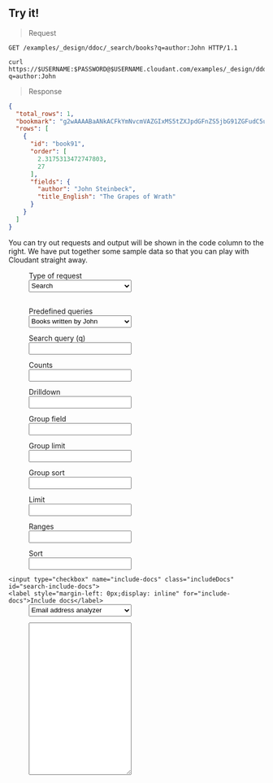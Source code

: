 <script type="text/javascript">
  $(document).ready(function() {
    var outputField = $("#output-marker").next();
    var httpRequestField = $("#request-http-marker").next();
    var curlRequestField = $("#request-curl-marker").next();
    var highlight = function(elem) {
      elem.each(function(i, block) {
        hljs.highlightBlock(block);
      });
    };
    var requestTypes = {
      analyzers: {
        queries: {
          'email-address': {query: '{\n  "analyzer": "email",\n  "text":"Jane\'s email address is jane.smith@example.com."\n}'},
          'english': {query: '{\n  "analyzer": "english",\n  "text":"Peter Piper picked a peck of pickled peppers. A peck of pickled peppers Peter Piper picked. If Peter Piper picked a peck of pickled peppers. Where’s the peck of pickled peppers Peter Piper picked?"\n}'},
          'german': {query: '{\n  "analyzer": "german",\n  "text":"Fischers Fritz fischt frische Fische, frische Fische fischt Fischers Fritz."\n}'},
          'default': 'email-address',
          'keyword': {query: '{\n  "analyzer":"keyword",\n  "text":"ablanks@renovations.com"\n}' },
          'standard': {query: '{\n  "analyzer":"standard",\n  "text":"ablanks@renovations.com"\n}' },
          'whitespace': {query: '{\n  "analyzer":"whitespace",\n  "text":"Jane\'s email address is jane.smith@example.com."\n}' }
        },
        form: $('form.analyzers'),
        queryInput: $('form.analyzers .query'),
        renderHttpRequest: function() {
          return 'POST /_search_analyze HTTP/1.1\nHost: examples.cloudant.com\nContent-Type: application/json\n\n' + this.queryInput.val();
        },
        renderCurlRequest: function() {
          return "curl 'https://examples.cloudant.com/_search_analyze' -H 'Content-Type: application/json' -X POST -d '" + this.queryInput.val() + "'";
        },
        submitForm: function(event) {
          var query = this.queryInput.val();
          jQuery.ajax({
            url: 'https://examples.cloudant.com/_search_analyze',
            type: 'POST',
            data: query,
            beforeSend: function(xhr) {
              xhr.setRequestHeader("Content-Type", "application/json");
              xhr.setRequestHeader("Authorization", "Basic " + btoa('thereencespedgetytolisir:c1IimpBSAC3b3A66N8LHKwKF'));
            },
            error: function(one, two) {},
            complete: displayResult
          });
          event.preventDefault();
        }
      },
      search: {
        queryInput: $('form.search #test-search-query'),
        countsInput: $('form.search #search-counts'),
        drilldownInput: $('form.search #search-drilldown'),
        groupFieldInput: $('form.search #search-group-field'),
        groupLimitInput: $('form.search #search-group-limit'),
        groupSortInput: $('form.search #search-group-sort'),
        includeDocsInput: $('form.search #search-include-docs'),
        limitInput: $('form.search #search-limit'),
        rangesInput: $('form.search #search-ranges'),
        sortInput: $('form.search #search-sort'),
        form: $('form.search'),
        queries: {
          'author-is-john': { query: 'author:John' },
          'sorting': { query: 'author:J*', sort: '"-year"' },
          'default': 'author-is-john',
          'drilldown': { query: 'year:[2000 TO 2010]', drilldown: '["author","J. K. Rowling"]' },
          'counts': { query: 'year:[2000 TO 2010]', counts: '["author"]', limit: 0 },
          'ranges': { query: 'author:J*', ranges: '{"year":{"21st century":"[2000 TO 2099]","20th century":"[1900 TO 1999]"}}', limit: 0 },
        },
        buildUrl: function() {
          var url = '/docs-examples/_design/ddoc/_search/books?q=' + this.queryInput.val();
          var counts = this.countsInput.val();
          if (counts != '') {
            url += '&counts=' + encodeURIComponent(counts);
          }
          var drilldown = this.drilldownInput.val();
          if (drilldown != '') {
            url += '&drilldown=' + encodeURIComponent(drilldown);
          }
          var groupField = this.groupFieldInput.val();
          if (groupField != '') {
            url += '&group_field=' + encodeURIComponent(groupField);
          }
          var groupLimit = this.groupLimitInput.val();
          if (groupLimit != '') {
            url += '&group_limit=' + encodeURIComponent(groupLimit);
          }
          var groupSort = this.groupSortInput.val();
          if (groupSort != '') {
            url += '&group_sort=' + encodeURIComponent(groupSort);
          }
          var limit = this.limitInput.val();
          if (limit != '') {
            url += '&limit=' + encodeURIComponent(limit);
          }
          var ranges = this.rangesInput.val();
          if (ranges != '') {
            url += '&ranges=' + encodeURIComponent(ranges);
          }
          var sort = this.sortInput.val();
          if (sort != '') {
            url += '&sort=' + encodeURIComponent(sort);
          }
          var includeDocs = this.includeDocsInput.is(':checked');
          if (includeDocs) {
            url += '&include_docs=' + encodeURIComponent(includeDocs);
          }
          return url;
        },
        renderHttpRequest: function() {
          return 'GET ' + this.buildUrl() + ' HTTP/1.1';
        },
        renderCurlRequest: function() {
          return 'curl "https://examples.cloudant.com' + this.buildUrl() + '"';
        },
        doAjaxRequest: function() {
        
        },
        submitForm: function(event) {
          var query = this.queryInput.val();
          var url = 'https://examples.cloudant.com' + this.buildUrl();
          jQuery.ajax({
            url: url,
            type: 'GET',
            beforeSend: function(xhr) {
              xhr.setRequestHeader("Authorization", "Basic " + btoa('thereencespedgetytolisir:c1IimpBSAC3b3A66N8LHKwKF'));
            },
            error: function(one, two) {},
            complete: displayResult
          });
          event.preventDefault();
        }
      },
      cq: {
        queryInput: $('form.cq .query'),
        form: $('form.cq'),
        queries: {
          'actor-is-zoe-saldana': {query: '{\n  "selector": {\n    "cast": {\n      "$in": ["Zoe Saldana"]\n    }\n  },\n  "limit": 10\n}'},
          'sorting': {query: '{\n  "selector": {\n    "year": {\n      "$gte": 2000,\n      "$lte": 2001\n    }\n  },\n  "limit": 10,\n  "sort": ["year"]\n}'},
          'pg2010': {query: '{\n  "selector": {\n    "year": 2010,\n    "rating": {\n      "$in": ["PG", "PG-13"]\n    }\n  }\n}'},
          'year2010ascending': { query: '{\n  "selector": {\n    "year": {\n      "$gt": 2010\n    }\n  },\n  "fields": ["_id", "_rev", "year", "title"],\n  "sort": [{"year": "asc"}],\n  "limit": 10,\n  "skip": 0\n}' },
          'simple': { query: '{\n  "selector": {\n    "director": "Lars von Trier"\n  }\n}' },
          'bond': { query: '{\n  "selector": {\n    "$text": "Bond"\n  }\n}' },
          'bond-title-cast': { query: '{\n  "selector": {\n    "$text": "Bond"\n  },\n  "fields": [\n    "title",\n    "cast"\n  ]\n}' },
          'trier2003': { query: '{\n  "selector": {\n    "director": "Lars von Trier",\n    "year": 2003\n  }\n}' },
          'imdb-rating-8': { query: '{\n  "selector": {\n    "imdb": {\n      "rating": 8\n    }\n  }\n}' },
          'after2010': { query: '{\n  "selector": {\n    "year": {\n      "$gt": 2010\n    }\n  }\n}' },
          '2010-by-title': { query: '{\n  "selector": {\n    "year": {\n      "$eq": 2001\n    }\n  },\n  "sort": [\n    "title:string"\n  ],\n  "fields": [\n    "title"\n  ]\n}' },
          'schwarzenegger': { query: '{\n  "selector": {\n    "$and": [\n      {\n        "$text": "Schwarzenegger"\n      },\n      {\n        "year": {\n          "$in": [1984, 1991]\n        }\n      }\n    ]\n  },\n  "fields": [\n    "year",\n    "title",\n    "cast"\n  ]\n}' },
          'default': 'actor-is-zoe-saldana'
        },
        renderHttpRequest: function() {
          return 'POST /query-movies-with-indexes/_find HTTP/1.1\nHost: examples.cloudant.com\n\n' + this.queryInput.val();
        },
        renderCurlRequest: function() {
          return "curl 'https://examples.cloudant.com/query-movies-with-indexes/_find' -X POST -d '" + this.queryInput.val() + "'";
        },
        submitForm: function(event){
          var query = this.queryInput.val();
          jQuery.ajax({
            url: 'https://examples.cloudant.com/query-movies-with-indexes/_find',
            type: 'POST',
            data: query,
            beforeSend: function(xhr) {
              xhr.setRequestHeader("Authorization", "Basic " + btoa('thereencespedgetytolisir:c1IimpBSAC3b3A66N8LHKwKF'));
            },
            error: function(one, two) {},
            complete: displayResult
          });
          event.preventDefault();
        }
    
      }
    };
    var saveFormState = function() {
      var requestType = requestTypeSelect.val();
      var predefinedQuery = $('form.' + requestType + ' .predefined').val();
      window.location.hash = '#requestType=' + requestType + '&predefinedQuery=' + predefinedQuery;
    };
    var displayResult = function(jqXHR, textStatus) {
      var result = JSON.stringify(jQuery.parseJSON(jqXHR.responseText), null, '    ');
      outputField.show();
      outputField.text(result);
      highlight(outputField);
    }
    
    for (var rt in requestTypes) {
      requestTypes[rt].form.submit(requestTypes[rt].submitForm);
    }
    
    var requestChanged = function(formName) {
      httpRequestField.text(requestTypes[formName].renderHttpRequest());
      highlight(httpRequestField);
      curlRequestField.text(requestTypes[formName].renderCurlRequest());
      highlight(curlRequestField);
      requestTypes[formName].submitForm({preventDefault:function(){}});
    }
    
    var requestTypeSelect = $('div.test-form-container select.request-type');
    var showSelectedType = function() {
      for (var requestType in requestTypes) {
        requestTypes[requestType].form.hide();
      }
      var type = requestTypeSelect.val();
      requestTypes[type].form.show();
    };
    requestTypeSelect.on("change", showSelectedType);
    requestTypeSelect.on("change", saveFormState);
    requestTypeSelect.on("change", function() {
      var rt = requestTypeSelect.val();
      var defaultQuery = requestTypes[rt].queries['default']
      initForm(rt, requestTypes[rt].queries[defaultQuery]);
      requestChanged(rt);
    });
    
    var initForm = function(formName, request) {
      $('form.' + formName + ' input[type=text]').val('');
      for (var field in request) {
        $('form.' + formName + ' .' + field).val(request[field]);
      }
    };
    var initPredefinedSelect = function(formName) {
      var predefinedSelect = $('form.' + formName + ' select.predefined');
      predefinedSelect.on('change', function() {
        var request = predefinedSelect.val();
        initForm(formName, requestTypes[formName].queries[request]);
        requestChanged(formName);
        saveFormState();
      });
    };
    for (var rt in requestTypes) {
      initPredefinedSelect(rt);
      initForm(rt, requestTypes[rt].queries['default']);
    }
    requestTypes.search.includeDocsInput.on('change', function() {requestChanged('search');});
    for (var rt in requestTypes) {
      var createFunc = function(rtp) { return function(){requestChanged(rtp)}}
      requestTypes[rt].form.on('keyup', $.debounce(createFunc(rt), 300));
    }
    //init form from query param values
    function getParameterByName(name) {
      name = name.replace(/[\[]/, "\\[").replace(/[\]]/, "\\]");
      var regex = new RegExp("[\\#&]" + name + "=([^&#]*)"), results = regex.exec(window.location.hash);
      return results === null ? "" : decodeURIComponent(results[1].replace(/\+/g, " "));
    }
    var requestType = getParameterByName('requestType');
    if (!requestType) { requestType = 'search'; }
    var predefinedQuery = getParameterByName('predefinedQuery');
    if (!predefinedQuery) { predefinedQuery = requestTypes[requestType].queries['default']; }
    requestTypeSelect.val(requestType);
    $('form.' + requestType + ' .predefined').val(predefinedQuery);
    showSelectedType();
    initForm(requestType, requestTypes[requestType].queries[predefinedQuery]);
    requestChanged(requestType);
    $("#lang-selector a").unbind("click");
    $("#lang-selector a").bind("click", function(event) {
      var language = $(this).data("language-name");
      activateLanguage(language);
      event.preventDefault();
    });
  
  });
</script>

## Try it!

> Request

<p id="request-http-marker"></p>

```http
GET /examples/_design/ddoc/_search/books?q=author:John HTTP/1.1
```

<p id="request-curl-marker"></p>

```shell
curl https://$USERNAME:$PASSWORD@$USERNAME.cloudant.com/examples/_design/ddoc/_search/books?q=author:John
```

> Response

<p id="output-marker"></p>

```json
{
  "total_rows": 1,
  "bookmark": "g2wAAAABaANkACFkYmNvcmVAZGIxMS5tZXJpdGFnZS5jbG91ZGFudC5uZXRsAAAAAm4EAAAAAIBuBAD___-_amgCRkACik3gAAAAYRtq",
  "rows": [
    {
      "id": "book91",
      "order": [
        2.3175313472747803,
        27
      ],
      "fields": {
        "author": "John Steinbeck",
        "title_English": "The Grapes of Wrath"
      }
    }
  ]
}
```

You can try out requests and output will be shown in the code column to the right. We have put together some sample data so that you can play with Cloudant straight away.

<div class="test-form-container">

  <label for="request-type">Type of request</label>
  <select name="request-type" class="request-type">
    <option selected="selected" value="search">Search</option>
    <option value="analyzers">Search analyzers</option>
    <option value="cq">Cloudant Query</option>
  </select>
  <br>
  <form action="#" class="search">
    <label for="predefined">Predefined queries</label>
    <select name="predefined" class="predefined">
      <option selected="selected" value="author-is-john">Books written by John</option>
      <option value="sorting">Sorting by year</option>
      <option value="ranges">Year ranges</option>
      <option value="counts">Count authors</option>
      <option value="drilldown">Drilldown</option>
    </select>
    <label for="query">Search query (q)</label>
    <input size="100" type="text" name="query" class="query" id="test-search-query">
    <label for="counts">Counts</label>
    <input size="100" type="text" name="counts" class="counts" id="search-counts">
    <label for="drilldown">Drilldown</label>
    <input size="100" type="text" name="drilldown" class="drilldown" id="search-drilldown">
    <label for="groupfield">Group field</label>
    <input size="100" type="text" name="groupfield" class="groupField" id="search-group-field">
    <label for="group-limit">Group limit</label>
    <input size="100" type="text" name="group-limit" class="groupLimit" id="search-group-limit">
    <label for="group-sort">Group sort</label>
    <input size="100" type="text" name="group-sort" class="groupSort" id="search-group-sort">
    <label for="limit">Limit</label>
    <input size="100" type="text" name="limit" class="limit" id="search-limit">
    <label for="ranges">Ranges</label>
    <input size="100" type="text" name="ranges" class="ranges" id="search-ranges">
    <label for="sort">Sort</label>
    <input size="100" type="text" name="sort" class="sort" id="search-sort">
    
    <input type="checkbox" name="include-docs" class="includeDocs" id="search-include-docs">
    <label style="margin-left: 0px;display: inline" for="include-docs">Include docs</label>
  </form>
  
  <form action="#" class="cq">
    <label for="predefined">Predefined queries</label>
    <select name="predefined" class="predefined">
      <option selected="selected" value="actor-is-zoe-saldana">Movies with Zoe Saldana</option>
      <option value="sorting">Query with sorting</option>
      <option value="pg2010">2010 Movies rated PG or PG-13</option>
      <option value="year2010ascending">Movies released after 2010 sorted by year</option>
      <option value="simple">Simple selector</option>
      <option value="bond">Find the word Bond anywhere</option>
      <option value="bond-title-cast">Find Bond anywhere, only return title and cast</option>
      <option value="trier2003">Movies directed by Lars von Trier and released in 2003</option>
      <option value="imdb-rating-8">Movies rated 8 on IMDB</option>
      <option value="after2010">Movies released after 2010</option>
      <option value="2010-by-title">2010 movies sorted by title</option>
      <option value="schwarzenegger">Schwarzenegger movies</option>
      
    </select>
    <textarea rows="10" class="query" cols="80" id="requestBody"></textarea><br /><br />
    <p style="margin-left: 40px;">The sample database contains 9,000 movie documents in the following format:</p>

    <code style="white-space: pre; color: black; background-color: inherit; display: block; margin-left: 40px;">
{
    "_id": "71562",
    "_rev": "1-72726eda3b8b2973ef259dd0c7410a83",
    "title": "The Godfather: Part II",
    "year": 1974,
    "rating": "R",
    "runtime": "200 min",
    "genre": [
        "Crime",
        "Drama"
    ],
    "director": "Francis Ford Coppola",
    "writer": [
        "Francis Ford Coppola (screenplay)",
        "Mario Puzo (screenplay)",
        "Mario Puzo (based on the novel \"The Godfather\")"
    ],
    "cast": [
        "Al Pacino",
        "Robert Duvall",
        "Diane Keaton",
        "Robert De Niro"
    ],
    "poster": "http://ia.media-imdb.com/images/M/..._V1_SX300.jpg",
    "imdb": {
        "rating": 9.1,
        "votes": 656,
        "id": "tt0071562"
    }
}
    </code>
  </form>
  
  <form action="#" class="analyzers">
    <label for="predefined">Predefined queries</label>
    <select name="predefined" class="predefined">
      <option selected="selected" value="email-address">Email address analyzer</option>
      <option value="english">English analyzer</option>
      <option value="german">German analyzer</option>
      <option value="keyword">Keyword analyzer</option>
      <option value="standard">Standard analyzer</option>
      <option value="whitespace">Whitespace analyzer</option>
    </select>
    <textarea rows="10" class="query" cols="80" id="analyzersRequestBody"></textarea><br /><br />
  </form>
    
</div>
<br><br><br><br><br><br><br><br><br><br><br><br><br><br><br><br><br><br><br><br><br><br><br>

<style type="text/css">
  .test-form-container textarea {
  
  }
  div.test-form-container {
    clear:none;
  }
  div.test-form-container * {
    margin: 0;
    padding: 0;
  }
  .test-form-container textarea, div.test-form-container input[type=text], div.test-form-container select, div.test-form-container label {
    margin-left: 40px;
    display: block;
  }
  .test-form-container textarea, div.test-form-container input[type=text], div.test-form-container select {
    margin-bottom: 12px;
    width: 40%;
    height: 24px;
  }
  .test-form-container textarea {
    height: 300px;
    font-family: monospace;
  }
  .test-form-container form {
    display: none;
  }
  .test-form-container form.search {
    display: block;
  }
  
  .test-form-container input[type=text] {
    padding-left: 5px;
  }
  
  .test-form-container input[type=checkbox] {
    display: inline;
    margin-left: 40px;
    width: 20px;
  }
  pre span.hljs-string {
    color: #00a69f;
  }
  pre span.hljs-number {
    color: #90a959;
  }
  pre.hljs span.hljs-title {
    color: #fff;
  }
  
  
  
    
</style>
